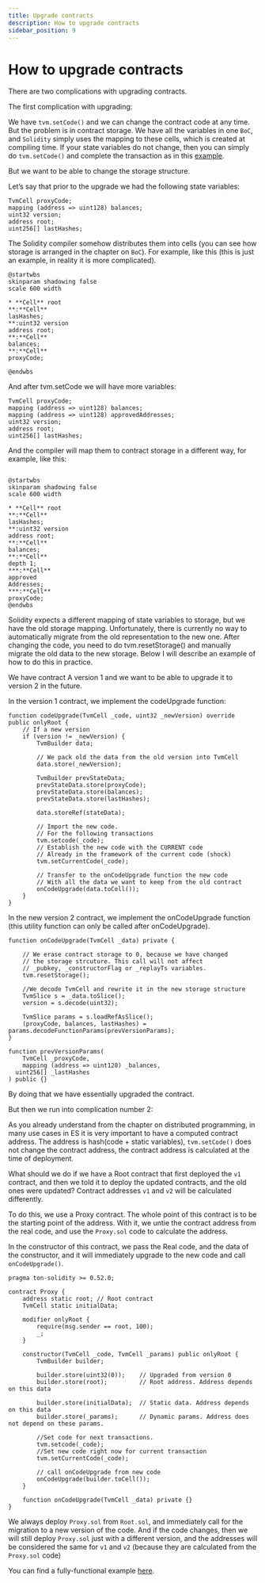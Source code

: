 ```yaml
---
title: Upgrade contracts
description: How to upgrade contracts
sidebar_position: 9
---
```


# How to upgrade contracts

There are two complications with upgrading contracts.

The first complication with upgrading:

We have `tvm.setCode()` and we can change the contract code at any time. But the problem is in contract storage. We have all the variables in one `BoC`, and `Solidity` simply uses the mapping to these cells, which is created at compiling time. If your state variables do not change, then you can simply do `tvm.setCode()` and complete the transaction as in this [example](https://github.com/tonlabs/samples/blob/master/solidity/12_BadContract.sol).

But we want to be able to change the storage structure.

Let’s say that prior to the upgrade we had the following state variables:

```solidity
TvmCell proxyCode;
mapping (address => uint128) balances;
uint32 version;
address root;
uint256[] lastHashes;
```

The Solidity compiler somehow distributes them into cells (you can see how storage is arranged in the chapter on `BoC`). For example, like this (this is just an example, in reality it is more complicated).

```plantuml
@startwbs
skinparam shadowing false
scale 600 width

* **Cell** root
**:**Cell**
lasHashes;
**:uint32 version
address root;
**:**Cell**
balances;
**:**Cell**
proxyCode;

@endwbs
```

And after tvm.setCode we will have more variables:
```solidity
TvmCell proxyCode;
mapping (address => uint128) balances;
mapping (address => uint128) approvedAddresses;
uint32 version;
address root;
uint256[] lastHashes;
```

And the compiler will map them to contract storage in a different way, for example, like this:

```plantuml

@startwbs
skinparam shadowing false
scale 600 width

* **Cell** root
**:**Cell**
lasHashes;
**:uint32 version
address root;
**:**Cell**
balances;
**:**Cell**
depth 1;
***:**Cell**
approved
Addresses;
***:**Cell**
proxyCode;
@endwbs
```

Solidity expects a different mapping of state variables to storage, but we have the old storage mapping. Unfortunately, there is currently no way to automatically migrate from the old representation to the new one. After changing the code, you need to do tvm.resetStorage() and manually migrate the old data to the new storage. Below I will describe an example of how to do this in practice.


We have contract A version 1 and we want to be able to upgrade it to version 2 in the future.

In the version 1 contract, we implement the codeUpgrade function:

```solidity
function codeUpgrade(TvmCell _code, uint32 _newVersion) override public onlyRoot {
    // If a new version
    if (version != _newVersion) {
        TvmBuilder data;
    
        // We pack old the data from the old version into TvmCell
        data.store(_newVersion);
    
        TvmBuilder prevStateData;
        prevStateData.store(proxyCode);
        prevStateData.store(balances);
        prevStateData.store(lastHashes);
    
        data.storeRef(stateData);
    
        // Import the new code.
        // For the following transactions
        tvm.setcode(_code);
        // Establish the new code with the CURRENT code
        // Already in the framework of the current code (shock)
        tvm.setCurrentCode(_code);
    
        // Transfer to the onCodeUpgrade function the new code 
        // With all the data we want to keep from the old contract
        onCodeUpgrade(data.toCell());
    }
}
```

In the new version 2 contract, we implement the onCodeUpgrade function (this utility function can only be called after onCodeUpgrade).

```solidity
function onCodeUpgrade(TvmCell _data) private {

    // We erase contract storage to 0, because we have changed
    // the storage strcuture. This call will not affect  
    // _pubkey, _constructorFlag or _replayTs variables.
    tvm.resetStorage(); 

    //We decode TvmCell and rewrite it in the new storage structure
    TvmSlice s = _data.toSlice();
    version = s.decode(uint32);

    TvmSlice params = s.loadRefAsSlice();
    (proxyCode, balances, lastHashes) = params.decodeFunctionParams(prevVersionParams);
}

function prevVersionParams(
	TvmCell _proxyCode,
	mapping (address => uint128) _balances,
  uint256[] _lastHashes
) public {}
```

By doing that we have essentially upgraded the contract.

But then we run into complication number 2:

As you already understand from the chapter on distributed programming, in many use cases in ES it is very important to have a computed contract address. The address is hash(code + static variables), `tvm.setCode()` does not change the contract address, the contract address is calculated at the time of deployment.

What should we do if we have a Root contract that first deployed the `v1` contract, and then we told it to deploy the updated contracts, and the old ones were updated? Contract addresses `v1` and `v2` will be calculated differently.

To do this, we use a Proxy contract. The whole point of this contract is to be the starting point of the address. With it, we untie the contract address from the real code, and use the `Proxy.sol` code to calculate the address.

In the constructor of this contract, we pass the Real code, and the data of the constructor, and it will immediately upgrade to the new code and call `onCodeUpgrade()`.


```solidity
pragma ton-solidity >= 0.52.0;

contract Proxy {
    address static root; // Root contract
    TvmCell static initialData;

    modifier onlyRoot {
        require(msg.sender == root, 100);
        _;
    }

    constructor(TvmCell _code, TvmCell _params) public onlyRoot {
        TvmBuilder builder;

        builder.store(uint32(0));    // Upgraded from version 0
        builder.store(root);         // Root address. Address depends on this data

        builder.store(initialData);  // Static data. Address depends on this data
        builder.store(_params);      // Dynamic params. Address does not depend on these params.

        //Set code for next transactions.
        tvm.setcode(_code);
        //Set new code right now for current transaction
        tvm.setCurrentCode(_code);

        // call onCodeUpgrade from new code
        onCodeUpgrade(builder.toCell());
    }

    function onCodeUpgrade(TvmCell _data) private {}
}
```

We always deploy `Proxy.sol` from `Root.sol`, and immediately call for the migration to a new version of the code. And if the code changes, then we will still deploy `Proxy.sol` just with a different version, and the addresses will be considered the same for `v1` and `v2` (because they are calculated from the `Proxy.sol` code)

You can find a fully-functional example [here](https://github.com/mnill/everscale-contract-upgrade-example).
